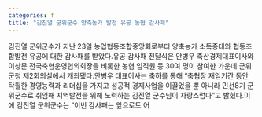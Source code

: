 ```yaml
---
categories: f
title: "김진열 군위군수 양축농가 발전 유공 농협 감사패"
---
```

김진열 군위군수가 지난 23일 농업협동조합중앙회로부터 양축농가 소득증대와 협동조합발전 유공에 대한 감사패를 받았다.유공 감사패 전달식은 안병우 축산경제대표이사와 이상문 전국축협운영협의회장을 비롯한 농협 임직원 등 30여 명이 참여한 가운데 군위군청 제2회의실에서 개최됐다.안병우 대표이사는 축하를 통해 “축협장 재임기간 동안 탁월한 경영능력과 리더십을 가지고 성공적 경제사업을 이끌었을 뿐 아니라 민선8기 군위군수로 취임해 지역발전을 위해 노력하는 김진열 군수님이 자랑스럽다”고 밝혔다.이에 김진열 군위군수는 “이번 감사패는 앞으로도 어